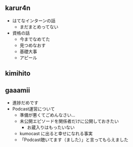 ## karur4n

- はてなインターンの話
  - まだまとめってない
- 資格の話
  - 今までなめてた
  - 見つめなおす
  - 基礎大事
  - アピール

## kimihito

## gaaamii
- 進捗だめです
- Podcast運営について
  - 準備が悪くてごめんなさい...
  - 未公開エピソードを関係者だけに公開しておきたい
    - お蔵入りはもったいない
  - kumocast に出ると幸せになれる事実
  - 「Podcast聴いてます（ました）」と言ってもらえました
